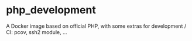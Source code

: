 # php_development
A Docker image based on official PHP, with some extras for development / CI: pcov, ssh2 module, ...
